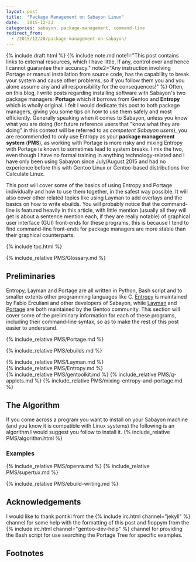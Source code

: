 ```yaml
---
layout: post
title:  "Package Management on Sabayon Linux"
date:   2015-12-23
categories: sabayon, package-management, command-line
redirect_from:
  - /2015/12/20/package-management-on-sabayon/
---
```

{% include draft.html %}
{% include note.md note1="This post contains links to external resources, which I have little, if any, control over and hence I cannot guarantee their accuracy." note2="Any instruction involving Portage or manual installation from source code, has the capability to break your system and cause other problems, so if you follow them you and you alone assume any and all responsibility for the consequences!" %}
Often, on this blog, I write posts regarding installing software with Sabayon's two package managers: **Portage** which it borrows from Gentoo and **Entropy** which is wholly original. I felt I would dedicate this post to both package managers, giving you some tips on how to use them safely and most efficiently. Generally speaking when it comes to Sabayon, unless you know what you are doing (for future reference users that "know what they are doing" in this context will be referred to as *competent Sabayon users*), you are recommended to only use Entropy as your **package management system** (**PMS**), as working with Portage is more risky and mixing Entropy with Portage is known to sometimes lead to system breaks. I mix the two, even though I have no formal training in anything technology-related and I have only been using Sabayon since July/August 2015 and had no experience before this with Gentoo Linux or Gentoo-based distributions like Calculate Linux.

This post will cover some of the basics of using Entropy and Portage individually and how to use them together, in the safest way possible. It will also cover other related topics like using Layman to add overlays and the basics on how to write ebuilds. You will probably notice that the command-line is featured heavily in this article, with little mention (usually all they will get is about a sentence mention each, if they are really notable) of graphical user interface (GUI) front-ends for these programs, this is because I tend to find command-line front-ends for package managers are more stable than their graphical counterparts.

{% include toc.html %}

{% include_relative PMS/Glossary.md %}

## Preliminaries
Entropy, Layman and Portage are all written in Python, Bash script and to smaller extents other programming languages like C. [Entropy](#entropy) is maintained by Fabio Erculiani and other developers of Sabayon, while [Layman](#layman) and [Portage](#portage) are both maintained by the Gentoo community. This section will cover some of the preliminary information for each of these programs, including their command-line syntax, so as to make the rest of this post easier to understand.

{% include_relative PMS/Portage.md %}

{% include_relative PMS/ebuilds.md %}

{% include_relative PMS/Layman.md %}
<br/>
{% include_relative PMS/Entropy.md %}
<br/>
{% include_relative PMS/gentoolkit.md %}
{% include_relative PMS/q-applets.md %}
{% include_relative PMS/mixing-entropy-and-portage.md %}

## The Algorithm
If you come across a program you want to install on your Sabayon machine (and you know it is compatible with Linux systems) the following is an algorithm I would suggest you follow to install it.
{% include_relative PMS/algorithm.html %}

### Examples
{% include_relative PMS/openra.md %}
{% include_relative PMS/supertux.md %}

{% include_relative PMS/ebuild-writing.md %}

## Acknowledgements
I would like to thank pontiki from the {% include irc.html channel="jekyll" %} channel for some help with the formatting of this post and floppym from the {% include irc.html channel="gentoo-dev-help" %} channel for providing the Bash script for use searching the Portage Tree for specific examples.

## Footnotes
[^1]: This is copied mostly from the [English Wikipedia](https://en.wikipedia.org/wiki/Package_manager)
[^2]: Specifically the [emerge.1.html](/man/emerge.1.html) manpage
[^3]: Source: [Entropy releases before 0.6.9](https://github.com/Sabayon/entropy/releases?after=0.6.9)
